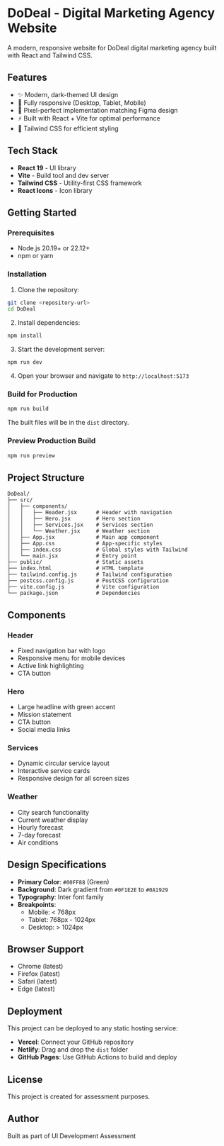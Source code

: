 # DoDeal - Digital Marketing Agency Website

A modern, responsive website for DoDeal digital marketing agency built with React and Tailwind CSS.

## Features

- ✨ Modern, dark-themed UI design
- 📱 Fully responsive (Desktop, Tablet, Mobile)
- 🎨 Pixel-perfect implementation matching Figma design
- ⚡ Built with React + Vite for optimal performance
- 🎯 Tailwind CSS for efficient styling

## Tech Stack

- **React 19** - UI library
- **Vite** - Build tool and dev server
- **Tailwind CSS** - Utility-first CSS framework
- **React Icons** - Icon library

## Getting Started

### Prerequisites

- Node.js 20.19+ or 22.12+
- npm or yarn

### Installation

1. Clone the repository:

```bash
git clone <repository-url>
cd DoDeal
```

2. Install dependencies:

```bash
npm install
```

3. Start the development server:

```bash
npm run dev
```

4. Open your browser and navigate to `http://localhost:5173`

### Build for Production

```bash
npm run build
```

The built files will be in the `dist` directory.

### Preview Production Build

```bash
npm run preview
```

## Project Structure

```
DoDeal/
├── src/
│   ├── components/
│   │   ├── Header.jsx      # Header with navigation
│   │   ├── Hero.jsx        # Hero section
│   │   ├── Services.jsx    # Services section
│   │   └── Weather.jsx     # Weather section
│   ├── App.jsx             # Main app component
│   ├── App.css             # App-specific styles
│   ├── index.css           # Global styles with Tailwind
│   └── main.jsx            # Entry point
├── public/                 # Static assets
├── index.html              # HTML template
├── tailwind.config.js      # Tailwind configuration
├── postcss.config.js       # PostCSS configuration
├── vite.config.js          # Vite configuration
└── package.json            # Dependencies
```

## Components

### Header

- Fixed navigation bar with logo
- Responsive menu for mobile devices
- Active link highlighting
- CTA button

### Hero

- Large headline with green accent
- Mission statement
- CTA button
- Social media links

### Services

- Dynamic circular service layout
- Interactive service cards
- Responsive design for all screen sizes

### Weather

- City search functionality
- Current weather display
- Hourly forecast
- 7-day forecast
- Air conditions

## Design Specifications

- **Primary Color**: `#00FF88` (Green)
- **Background**: Dark gradient from `#0F1E2E` to `#0A1929`
- **Typography**: Inter font family
- **Breakpoints**:
  - Mobile: < 768px
  - Tablet: 768px - 1024px
  - Desktop: > 1024px

## Browser Support

- Chrome (latest)
- Firefox (latest)
- Safari (latest)
- Edge (latest)

## Deployment

This project can be deployed to any static hosting service:

- **Vercel**: Connect your GitHub repository
- **Netlify**: Drag and drop the `dist` folder
- **GitHub Pages**: Use GitHub Actions to build and deploy

## License

This project is created for assessment purposes.

## Author

Built as part of UI Development Assessment
